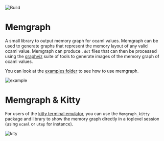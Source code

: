 ![Build](https://github.com/gbury/ocaml-memgraph/workflows/build/badge.svg)

# Memgraph

A small library to output memory graph for ocaml values. Memgraph can be used
to generate graphs that represent the memory layout of any valid ocaml value.
Memgraph can produce `.dot` files that can then be processed using the
[graphviz](https://graphviz.org/) suite of tools to generate images of the
memory graph of ocaml values.

You can look at the [examples folder](https://github.com/Gbury/ocaml-memgraph/tree/master/examples)
to see how to use memgraph.

![example](https://github.com/Gbury/ocaml-memgraph/blob/master/examples/demo/example.svg)

# Memgraph & Kitty

For users of the [kitty terminal emulator](https://sw.kovidgoyal.net/kitty/), you can
use the `Memgraph_kitty` package and library to show the memory graph directly in a
toplevel session (using `ocaml` or `utop` for instance).

![kity](https://github.com/Gbury/ocaml-memgraph/blob/master/examples/kitty.png)
